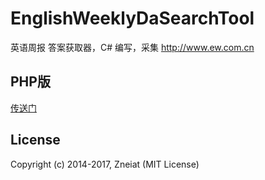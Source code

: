 # EnglishWeeklyDaSearchTool
英语周报 答案获取器，C# 编写，采集 http://www.ew.com.cn
## PHP版
[传送门](https://github.com/Zneiat/EnglishWeeklyDaSearchToolPhp "Title")
## License
Copyright (c) 2014-2017, Zneiat (MIT License)